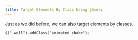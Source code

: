 ```yaml
---
title: Target Elements By Class Using jQuery
---
```

Just as we did before, we can also target elements by classes.

    $(".well").addClass("animated shake");